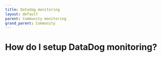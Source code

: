```yaml
---
title: Datadog monitoring
layout: default
parent: Community monitoring
grand_parent: Community
---
```


# How do I setup DataDog monitoring?
